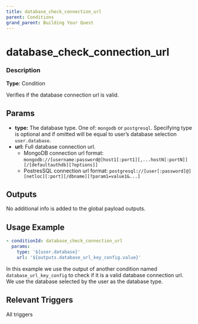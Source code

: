 ```yaml
---
title: database_check_connection_url
parent: Conditions
grand_parent: Building Your Quest
---
```


# database_check_connection_url

### Description

**Type**: Condition

Verifies if the database connection url is valid.

## Params

- **type:** The database type. One of: `mongodb` or `postgresql`. Specifying type is optional and if omitted will be equal to user’s database selection `user.database`.
- **url:** Full database connection url.
    - MongoDB connection url format: `mongodb://[username:password@]host1[:port1][,...hostN[:portN]][/[defaultauthdb][?options]]`
    - PostresSQL connection url format: `postgresql://[user[:password]@][netloc][:port][/dbname][?param1=value1&...]`

## Outputs

No additional info is added to the global payload outputs.

## Usage Example

```yaml
- conditionId: database_check_connection_url
  params:
    type: '${user.database}'
    url: '${outputs.database_url_key_config.value}'
```

In this example we use the output of another condition named `database_url_key_config` to check if it is a valid database connection url. We use the database selected by the user as the database type.

## Relevant Triggers

All triggers